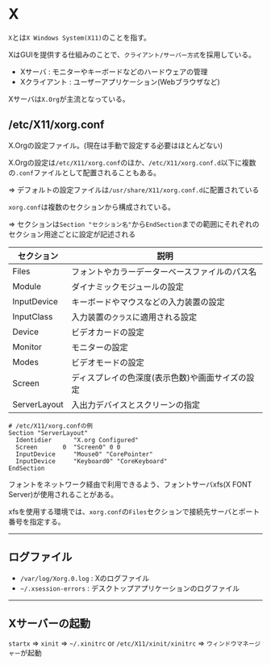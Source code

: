 # X

`X`とは`X Windows System(X11)`のことを指す。

XはGUIを提供する仕組みのことで、`クライアント/サーバー方式`を採用している。

- Xサーバ : モニターやキーボードなどのハードウェアの管理
- Xクライアント : ユーザーアプリケーション(Webブラウザなど)

Xサーバは`X.Org`が主流となっている。

## /etc/X11/xorg.conf

X.Orgの設定ファイル。(現在は手動で設定する必要はほとんどない)

X.Orgの設定は`/etc/X11/xorg.conf`のほか、`/etc/X11/xorg.conf.d`以下に複数の`.conf`ファイルとして配置されることもある。

=> デフォルトの設定ファイルは`/usr/share/X11/xorg.conf.d`に配置されている

`xorg.conf`は複数のセクションから構成されている。

=> セクションは`Section "セクション名"`から`EndSection`までの範囲にそれぞれのセクション用途ごとに設定が記述される

| セクション   | 説明                                             |
|--------------|--------------------------------------------------|
| Files        | フォントやカラーデーターベースファイルのパス名   |
| Module       | ダイナミックモジュールの設定                     |
| InputDevice  | キーボードやマウスなどの入力装置の設定           |
| InputClass   | 入力装置の`クラス`に適用される設定               |
| Device       | ビデオカードの設定                               |
| Monitor      | モニターの設定                                   |
| Modes        | ビデオモードの設定                               |
| Screen       | ディスプレイの色深度(表示色数)や画面サイズの設定 |
| ServerLayout | 入出力デバイスとスクリーンの指定                 |

```
# /etc/X11/xorg.confの例
Section "ServerLayout"
  Identidier      "X.org Configured"
  Screen       0  "Screen0" 0 0
  InputDevice     "Mouse0" "CorePointer"
  InputDevice     "Keyboard0" "CoreKeyboard"
EndSection
```

フォントをネットワーク経由で利用できるよう、フォントサーバxfs(X FONT Server)が使用されることがある。

xfsを使用する環境では、`xorg.conf`の`Files`セクションで接続先サーバとポート番号を指定する。

---

## ログファイル

- `/var/log/Xorg.0.log` : Xのログファイル
- `~/.xsession-errors` : デスクトップアプリケーションのログファイル

---

## Xサーバーの起動

`startx` => `xinit` => `~/.xinitrc` or `/etc/X11/xinit/xinitrc` => `ウィンドウマネージャー`が起動

